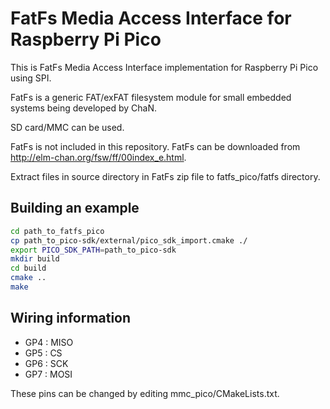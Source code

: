 # FatFs Media Access Interface for Raspberry Pi Pico

This is FatFs Media Access Interface implementation for Raspberry Pi Pico using SPI.

FatFs is a generic FAT/exFAT filesystem module for small embedded systems being developed by ChaN.

SD card/MMC can be used.

FatFs is not included in this repository. FatFs can be downloaded from http://elm-chan.org/fsw/ff/00index_e.html.

Extract files in source directory in FatFs zip file to fatfs_pico/fatfs directory.

## Building an example
```sh
cd path_to_fatfs_pico
cp path_to_pico-sdk/external/pico_sdk_import.cmake ./
export PICO_SDK_PATH=path_to_pico-sdk
mkdir build
cd build
cmake ..
make
```

## Wiring information
 * GP4 : MISO
 * GP5 : CS
 * GP6 : SCK
 * GP7 : MOSI
 
 These pins can be changed by editing mmc_pico/CMakeLists.txt.